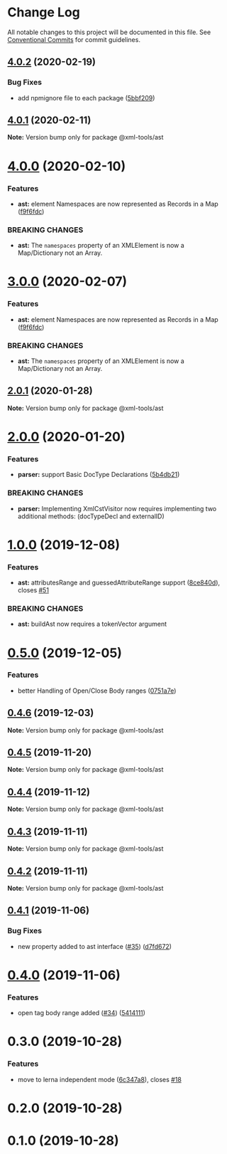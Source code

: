 # Change Log

All notable changes to this project will be documented in this file.
See [Conventional Commits](https://conventionalcommits.org) for commit guidelines.

## [4.0.2](https://github.com/sap/xml-tools/compare/@xml-tools/ast@4.0.1...@xml-tools/ast@4.0.2) (2020-02-19)

### Bug Fixes

- add npmignore file to each package ([5bbf209](https://github.com/sap/xml-tools/commit/5bbf209))

## [4.0.1](https://github.com/sap/xml-tools/compare/@xml-tools/ast@4.0.0...@xml-tools/ast@4.0.1) (2020-02-11)

**Note:** Version bump only for package @xml-tools/ast

# [4.0.0](https://github.com/sap/xml-tools/compare/@xml-tools/ast@2.0.1...@xml-tools/ast@4.0.0) (2020-02-10)

### Features

- **ast:** element Namespaces are now represented as Records in a Map ([f9f6fdc](https://github.com/sap/xml-tools/commit/f9f6fdc))

### BREAKING CHANGES

- **ast:** The `namespaces` property of an XMLElement is now a Map/Dictionary not an Array.

# [3.0.0](https://github.com/sap/xml-tools/compare/@xml-tools/ast@2.0.1...@xml-tools/ast@3.0.0) (2020-02-07)

### Features

- **ast:** element Namespaces are now represented as Records in a Map ([f9f6fdc](https://github.com/sap/xml-tools/commit/f9f6fdc))

### BREAKING CHANGES

- **ast:** The `namespaces` property of an XMLElement is now a Map/Dictionary not an Array.

## [2.0.1](https://github.com/sap/xml-tools/compare/@xml-tools/ast@2.0.0...@xml-tools/ast@2.0.1) (2020-01-28)

**Note:** Version bump only for package @xml-tools/ast

# [2.0.0](https://github.com/sap/xml-tools/compare/@xml-tools/ast@1.0.0...@xml-tools/ast@2.0.0) (2020-01-20)

### Features

- **parser:** support Basic DocType Declarations ([5b4db21](https://github.com/sap/xml-tools/commit/5b4db21))

### BREAKING CHANGES

- **parser:** Implementing XmlCstVisitor now requires implementing two additional methods:
  (docTypeDecl and externalID)

# [1.0.0](https://github.com/sap/xml-tools/compare/@xml-tools/ast@0.5.0...@xml-tools/ast@1.0.0) (2019-12-08)

### Features

- **ast:** attributesRange and guessedAttributeRange support ([8ce840d](https://github.com/sap/xml-tools/commit/8ce840d)), closes [#51](https://github.com/sap/xml-tools/issues/51)

### BREAKING CHANGES

- **ast:** buildAst now requires a tokenVector argument

# [0.5.0](https://github.com/sap/xml-tools/compare/@xml-tools/ast@0.4.6...@xml-tools/ast@0.5.0) (2019-12-05)

### Features

- better Handling of Open/Close Body ranges ([0751a7e](https://github.com/sap/xml-tools/commit/0751a7e))

## [0.4.6](https://github.com/sap/xml-tools/compare/@xml-tools/ast@0.4.5...@xml-tools/ast@0.4.6) (2019-12-03)

**Note:** Version bump only for package @xml-tools/ast

## [0.4.5](https://github.com/sap/xml-tools/compare/@xml-tools/ast@0.4.4...@xml-tools/ast@0.4.5) (2019-11-20)

**Note:** Version bump only for package @xml-tools/ast

## [0.4.4](https://github.com/sap/xml-tools/compare/@xml-tools/ast@0.4.3...@xml-tools/ast@0.4.4) (2019-11-12)

**Note:** Version bump only for package @xml-tools/ast

## [0.4.3](https://github.com/sap/xml-tools/compare/@xml-tools/ast@0.4.2...@xml-tools/ast@0.4.3) (2019-11-11)

**Note:** Version bump only for package @xml-tools/ast

## [0.4.2](https://github.com/sap/xml-tools/compare/@xml-tools/ast@0.4.1...@xml-tools/ast@0.4.2) (2019-11-11)

**Note:** Version bump only for package @xml-tools/ast

## [0.4.1](https://github.com/sap/xml-tools/compare/@xml-tools/ast@0.4.0...@xml-tools/ast@0.4.1) (2019-11-06)

### Bug Fixes

- new property added to ast interface ([#35](https://github.com/sap/xml-tools/issues/35)) ([d7fd672](https://github.com/sap/xml-tools/commit/d7fd672))

# [0.4.0](https://github.com/sap/xml-tools/compare/@xml-tools/ast@0.3.0...@xml-tools/ast@0.4.0) (2019-11-06)

### Features

- open tag body range added ([#34](https://github.com/sap/xml-tools/issues/34)) ([5414111](https://github.com/sap/xml-tools/commit/5414111))

# 0.3.0 (2019-10-28)

### Features

- move to lerna independent mode ([6c347a8](https://github.com/sap/xml-tools/commit/6c347a8)), closes [#18](https://github.com/sap/xml-tools/issues/18)

# 0.2.0 (2019-10-28)

# 0.1.0 (2019-10-28)
